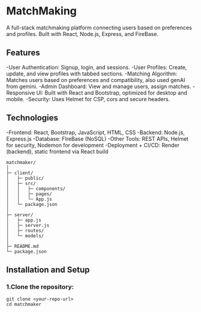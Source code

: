 # MatchMaking
A full-stack matchmaking platform connecting users based on preferences and profiles. Built with React, Node.js, Express, and FireBase.

## Features
-User Authentication: Signup, login, and sessions.
-User Profiles: Create, update, and view profiles with tabbed sections.
-Matching Algorithm: Matches users based on preferences and compatibility, also used genAI from gemini.
-Admin Dashboard: View and manage users, assign matches.
-Responsive UI: Built with React and Bootstrap, optimized for desktop and mobile.
-Security: Uses Helmet for CSP, cors and secure headers.

## Technologies
-Frontend: React, Bootstrap, JavaScript, HTML, CSS
-Backend: Node.js, Express.js
-Database: FIreBase (NoSQL)
-Other Tools: REST APIs, Helmet for security, Nodemon for development
-Deployment + CI/CD: Render (backend), static frontend via React build

```
matchmaker/
│
├─ client/                  
│   ├─ public/              
│   ├─ src/
│   │   ├─ components/     
│   │   ├─ pages/           
│   │   └─ App.js
│   └─ package.json
│
├─ server/                 
│   ├─ app.js            
│   ├─ server.js           
│   ├─ routes/              
│   └─ models/             
│
├─ README.md
└─ package.json
```

## Installation and Setup
### 1.Clone the repository:
```
git clone <your-repo-url>
cd matchmaker
```
